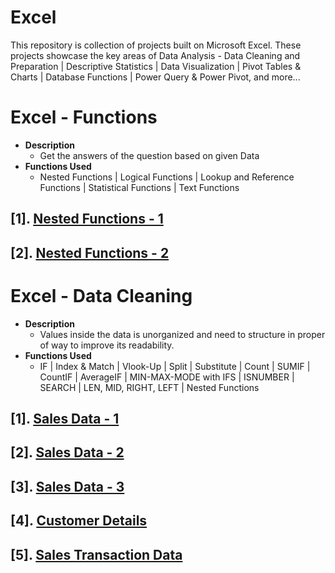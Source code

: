 # Excel
This repository is collection of projects built on Microsoft Excel. These projects showcase the key areas of Data Analysis - Data Cleaning and Preparation | Descriptive Statistics |  Data Visualization | Pivot Tables &amp; Charts | Database Functions | Power Query &amp; Power Pivot, and more...

# Excel - Functions
- **Description**
  - Get the answers of the question based on given Data
- **Functions Used**
  - Nested Functions | Logical Functions | Lookup and Reference Functions | Statistical Functions | Text Functions

## [1]. [Nested Functions - 1](https://github.com/iamrgyan/Excel/blob/main/Nested%20Function_1.xlsx)
## [2]. [Nested Functions - 2](https://github.com/iamrgyan/Excel/blob/main/Nested%20Function_2.xlsx)

# Excel - Data Cleaning
- **Description**
  - Values inside the data is unorganized and need to structure in proper of way to improve its readability.
- **Functions Used**
  - IF | Index & Match | Vlook-Up | Split | Substitute | Count | SUMIF | CountIF | AverageIF | MIN-MAX-MODE with IFS | ISNUMBER | SEARCH | LEN, MID, RIGHT, LEFT | Nested Functions

## [1]. [Sales Data - 1](https://github.com/iamrgyan/Excel/blob/main/Badly-Structured-Sales-Data-1.xlsx)
## [2]. [Sales Data - 2](https://github.com/iamrgyan/Excel/blob/main/Badly-Structured-Sales-Data-2.xlsx)
## [3]. [Sales Data - 3](https://github.com/iamrgyan/Excel/blob/main/Badly-Structured-Sales-Data-3.xlsx)
## [4]. [Customer Details](https://github.com/iamrgyan/Excel/blob/main/Jumbled-up-Customers-Details.xlsx)
## [5]. [Sales Transaction Data](https://github.com/iamrgyan/Excel/blob/main/Sales%20Transaction%20Data.xlsx)







